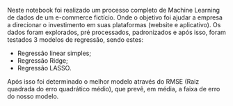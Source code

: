 Neste notebook foi realizado um processo completo de Machine Learning de dados de um e-commerce fictício. Onde o objetivo foi ajudar a empresa a direcionar o investimento em suas plataformas (website e aplicativo).
Os dados foram explorados, pré processados, padronizados e após isso, foram testados 3 modelos de regressão, sendo estes:

 - Regressão linear simples;
 - Regressão Ridge;
 - Regressão LASSO.
 
Após isso foi determinado o melhor modelo através do RMSE (Raiz quadrada do erro quadrático médio), que prevê, em média, a faixa de erro do nosso modelo. 
